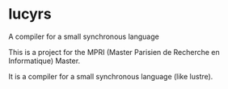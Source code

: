 # lucyrs
A compiler for a small synchronous language

This is a project for the MPRI (Master Parisien de Recherche en Informatique) Master.

It is a compiler for a small synchronous language (like lustre).
